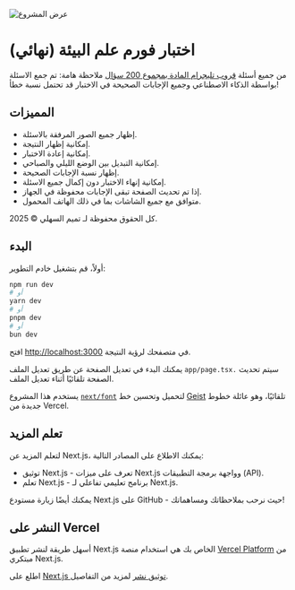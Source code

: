 ![عرض المشروع](https://final-ecology-form.vercel.app/assets/overview.png)
# اختبار فورم علم البيئة (نهائي)

من جميع أسئلة [قروب تليجرام المادة بمجموع 200 سؤال](https://t.me/+qTLPMOCOk54wODVk)
ملاحظة هامة: تم جمع الاسئلة بواسطة الذكاء الاصطناعي وجميع الإجابات الصحيحة في الاختبار قد تحتمل نسبة خطأ!

## المميزات

- إظهار جميع الصور المرفقة بالاسئلة.
- إمكانية إظهار النتيجة.
- إمكانية إعادة الاختبار.
- إمكانية التبديل بين الوضع الليلي والصباحي.
- إظهار نسبة الإجابات الصحيحة.
- إمكانية إنهاء الاختبار دون إكمال جميع الاسئلة.
- إذا تم تحديث الصفحة تبقى الإجابات محفوظة في الجهاز.
- متوافق مع جميع الشاشات بما في ذلك الهاتف المحمول.

كل الحقوق محفوظة لـ تميم السهلي © 2025.

## البدء

أولاً، قم بتشغيل خادم التطوير:

```bash
npm run dev
# أو
yarn dev
# أو
pnpm dev
# أو
bun dev
```
افتح [http://localhost:3000](http://localhost:3000) في متصفحك لرؤية النتيجة.

يمكنك البدء في تعديل الصفحة عن طريق تعديل الملف `app/page.tsx.` سيتم تحديث الصفحة تلقائيًا أثناء تعديل الملف.

يستخدم هذا المشروع [`next/font`](https://nextjs.org/docs/app/building-your-application/optimizing/fonts) لتحميل وتحسين خط [Geist](https://vercel.com/font) تلقائيًا، وهو عائلة خطوط جديدة من Vercel.

## تعلم المزيد

لتعلم المزيد عن Next.js، يمكنك الاطلاع على المصادر التالية:

- توثيق Next.js - تعرف على ميزات Next.js وواجهة برمجة التطبيقات (API).
- تعلم Next.js - برنامج تعليمي تفاعلي لـ Next.js.

يمكنك أيضًا زيارة مستودع Next.js على GitHub - حيث نرحب بملاحظاتك ومساهماتك!

## النشر على Vercel

أسهل طريقة لنشر تطبيق Next.js الخاص بك هي استخدام منصة [Vercel Platform](https://vercel.com/new?utm_medium=default-template&filter=next.js&utm_source=create-next-app&utm_campaign=create-next-app-readme) من مبتكري Next.js.

اطلع على [Next.js توثيق نشر](https://nextjs.org/docs/app/building-your-application/deploying) لمزيد من التفاصيل.
